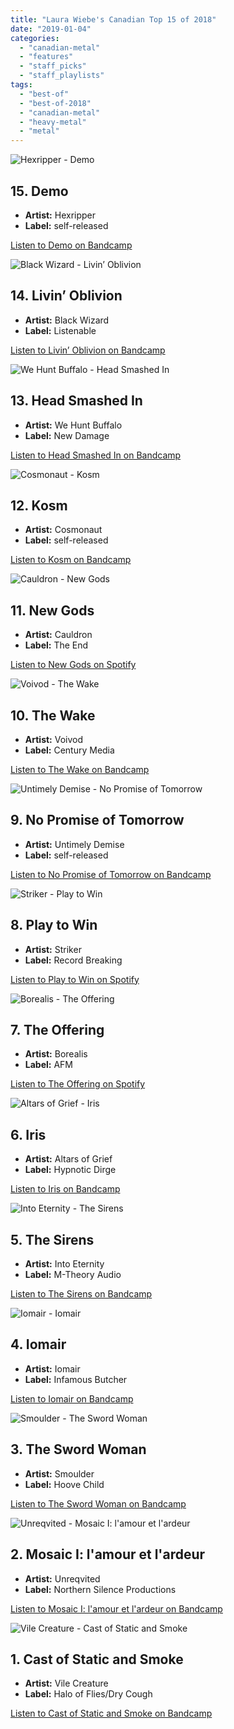 ```yaml
---
title: "Laura Wiebe's Canadian Top 15 of 2018"
date: "2019-01-04"
categories: 
  - "canadian-metal"
  - "features"
  - "staff_picks"
  - "staff_playlists"
tags: 
  - "best-of"
  - "best-of-2018"
  - "canadian-metal"
  - "heavy-metal"
  - "metal"
---
```


![Hexripper - Demo](https://res.cloudinary.com/dy8mxogvn/image/upload/c_fill,f_auto,g_center,h_540,q_auto:good,w_540/v1546376311/a2052939585_16.jpg)

## 15\. Demo

- **Artist:** Hexripper
- **Label:** self-released

[Listen to Demo on Bandcamp](https://hexripper.bandcamp.com/album/demo-2018)

![Black Wizard - Livin’ Oblivion](https://res.cloudinary.com/dy8mxogvn/image/upload/c_fill,f_auto,g_center,h_540,q_auto:good,w_540/v1546372929/a1145379369_16.jpg)

## 14\. Livin’ Oblivion

- **Artist:** Black Wizard
- **Label:** Listenable

[Listen to Livin’ Oblivion on Bandcamp](https://listenable-records.bandcamp.com/album/livin-oblivion)

![We Hunt Buffalo - Head Smashed In](https://res.cloudinary.com/dy8mxogvn/image/upload/c_fill,f_auto,g_center,h_540,q_auto:good,w_540/v1546373838/a2775309005_16.jpg)

## 13\. Head Smashed In

- **Artist:** We Hunt Buffalo
- **Label:** New Damage

[Listen to Head Smashed In on Bandcamp](https://wehuntbuffalo.bandcamp.com/album/head-smashed-in)

![Cosmonaut - Kosm](https://res.cloudinary.com/dy8mxogvn/image/upload/c_fill,f_auto,g_center,h_540,q_auto:good,w_540/v1546642308/a2777279367_16.jpg)

## 12\. Kosm

- **Artist:** Cosmonaut
- **Label:** self-released

[Listen to Kosm on Bandcamp](https://kosmofficial.bandcamp.com/album/cosmonaut)

![Cauldron - New Gods](https://res.cloudinary.com/dy8mxogvn/image/upload/c_fill,f_auto,g_center,h_540,q_auto:good,w_540/v1546015768/1c6dfe1896034fd864201eb8554d4946ed291fd7.jpg)

## 11\. New Gods

- **Artist:** Cauldron
- **Label:** The End

[Listen to New Gods on Spotify](https://open.spotify.com/album/7Bw7zO72W0BKpdCCHjqdzX)

![Voivod - The Wake](https://res.cloudinary.com/dy8mxogvn/image/upload/c_fill,f_auto,g_center,h_540,q_auto:good,w_540/v1546012333/32c6dfb252ba0d2d096f6bd2bfde45d9f009e9b2.jpg)

## 10\. The Wake

- **Artist:** Voivod
- **Label:** Century Media

[Listen to The Wake on Bandcamp](https://open.spotify.com/album/097DmmcskEDBUEgFJaIbvG)

![Untimely Demise - No Promise of Tomorrow](https://res.cloudinary.com/dy8mxogvn/image/upload/c_fill,f_auto,g_center,h_540,q_auto:good,w_540/v1546373338/a0531021481_16.jpg)

## 9\. No Promise of Tomorrow

- **Artist:** Untimely Demise
- **Label:** self-released

[Listen to No Promise of Tomorrow on Bandcamp](https://untimelydemise.bandcamp.com/album/no-promise-of-tomorrow-2)

![Striker - Play to Win](https://res.cloudinary.com/dy8mxogvn/image/upload/c_fill,f_auto,g_center,h_540,q_auto:good,w_540/v1546372717/15832b16f4b20312072d35be5d460b8ea50415d6.jpg)

## 8\. Play to Win

- **Artist:** Striker
- **Label:** Record Breaking

[Listen to Play to Win on Spotify](https://open.spotify.com/album/1Uo1Co2ZlgfkPAHQilTQrD)

![Borealis - The Offering](https://res.cloudinary.com/dy8mxogvn/image/upload/c_fill,f_auto,g_center,h_540,q_auto:good,w_540/v1546372349/3ddbb06e2d7f42db2b79dd464dbc077e5497b9df.jpg)

## 7\. The Offering

- **Artist:** Borealis
- **Label:** AFM

[Listen to The Offering on Spotify](https://open.spotify.com/album/1MzUgWHYAkLAPb6LMRMBLv)

![Altars of Grief - Iris](https://res.cloudinary.com/dy8mxogvn/image/upload/c_fill,f_auto,g_center,h_540,q_auto:good,w_540/v1546372869/a0140744597_16.jpg)

## 6\. Iris

- **Artist:** Altars of Grief
- **Label:** Hypnotic Dirge

[Listen to Iris on Bandcamp](https://altarsofgrief.bandcamp.com/album/iris)

![Into Eternity - The Sirens](https://res.cloudinary.com/dy8mxogvn/image/upload/c_fill,f_auto,g_center,h_540,q_auto:good,w_540/v1546377302/a0138110443_16.jpg)

## 5\. The Sirens

- **Artist:** Into Eternity
- **Label:** M-Theory Audio

[Listen to The Sirens on Bandcamp](https://intoeternitysk.bandcamp.com/album/the-sirens)

![Iomair - Iomair](https://res.cloudinary.com/dy8mxogvn/image/upload/c_fill,f_auto,g_center,h_540,q_auto:good,w_540/v1546107767/a2239314618_16.jpg)

## 4\. Iomair

- **Artist:** Iomair
- **Label:** Infamous Butcher

[Listen to Iomair on Bandcamp](https://iomair.bandcamp.com/album/iomair)

![Smoulder - The Sword Woman](https://res.cloudinary.com/dy8mxogvn/image/upload/c_fill,f_auto,g_center,h_540,q_auto:good,w_540/v1546372804/a2507551439_16.jpg)

## 3\. The Sword Woman

- **Artist:** Smoulder
- **Label:** Hoove Child

[Listen to The Sword Woman on Bandcamp](https://smoulder.bandcamp.com/album/the-sword-woman)

![Unreqvited - Mosaic I: l'amour et l'ardeur](https://res.cloudinary.com/dy8mxogvn/image/upload/c_fill,f_auto,g_center,h_540,q_auto:good,w_540/v1546642557/a2924461642_16.jpg)

## 2\. Mosaic I: l'amour et l'ardeur

- **Artist:** Unreqvited
- **Label:** Northern Silence Productions

[Listen to Mosaic I: l'amour et l'ardeur on Bandcamp](https://unreqvited.bandcamp.com/album/mosaic-i-lamour-et-lardeur)

![Vile Creature - Cast of Static and Smoke](https://res.cloudinary.com/dy8mxogvn/image/upload/c_fill,f_auto,g_center,h_540,q_auto:good,w_540/v1546373181/a2973040303_16.jpg)

## 1\. Cast of Static and Smoke

- **Artist:** Vile Creature
- **Label:** Halo of Flies/Dry Cough

[Listen to Cast of Static and Smoke on Bandcamp](https://vilecreature.bandcamp.com/album/cast-of-static-and-smoke)
